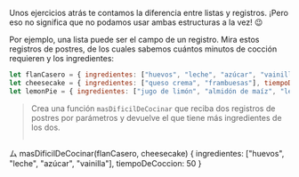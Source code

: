 Unos ejercicios atrás te contamos la diferencia entre listas y registros. ¡Pero eso no significa que no podamos usar ambas estructuras a la vez! :wink:

Por ejemplo, una lista puede ser el campo de un registro. Mira estos registros de postres, de los cuales sabemos cuántos minutos de cocción requieren y los ingredientes:

```javascript
let flanCasero = { ingredientes: ["huevos", "leche", "azúcar", "vainilla"], tiempoDeCoccion: 50 }
let cheesecake = { ingredientes: ["queso crema", "frambuesas"], tiempoDeCoccion: 80 }
let lemonPie = { ingredientes: ["jugo de limón", "almidón de maíz", "leche", "huevos"], tiempoDeCoccion: 65 }
```

> Crea una función `masDificilDeCocinar` que reciba dos registros de postres por parámetros y devuelve el que tiene más ingredientes de los dos.
>
> ```javascript
  ム masDificilDeCocinar(flanCasero, cheesecake)
  { ingredientes: ["huevos", "leche", "azúcar", "vainilla"], tiempoDeCoccion: 50 }
```
